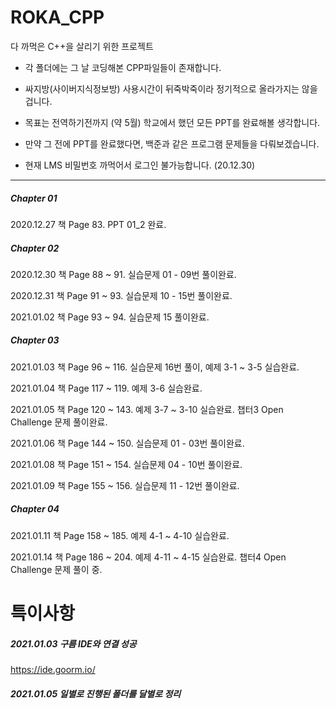# ROKA_CPP

다 까먹은 C++을 살리기 위한 프로젝트

- 각 폴더에는 그 날 코딩해본 CPP파일들이 존재합니다.

 - 싸지방(사이버지식정보방) 사용시간이 뒤죽박죽이라 정기적으로 올라가지는 않을겁니다.
 - 목표는 전역하기전까지 (약 5월) 학교에서 했던 모든 PPT를 완료해볼 생각합니다.
 - 만약 그 전에 PPT를 완료했다면, 백준과 같은 프로그램 문제들을 다뤄보겠습니다.
 - 현재 LMS 비밀번호 까먹어서 로그인 불가능합니다. (20.12.30)
 
 
* * *

##### Chapter 01
2020.12.27 책 Page 83. PPT 01_2 완료.

##### Chapter 02 
2020.12.30 책 Page 88 ~ 91. 실습문제 01 - 09번 풀이완료. 

2020.12.31 책 Page 91 ~ 93. 실습문제 10 - 15번 풀이완료.

2021.01.02 책 Page 93 ~ 94. 실습문제 15 풀이완료.

##### Chapter 03
2021.01.03 책 Page 96 ~ 116. 실습문제 16번 풀이, 예제 3-1 ~ 3-5 실습완료. 

2021.01.04 책 Page 117 ~ 119. 예제 3-6 실습완료.

2021.01.05 책 Page 120 ~ 143. 예제 3-7 ~ 3-10 실습완료. 챕터3 Open Challenge 문제 풀이완료.

2021.01.06 책 Page 144 ~ 150. 실습문제 01 - 03번 풀이완료.

2021.01.08 책 Page 151 ~ 154. 실습문제 04 - 10번 풀이완료.

2021.01.09 책 Page 155 ~ 156. 실습문제 11 - 12번 풀이완료.


##### Chapter 04
2021.01.11 책 Page 158 ~ 185. 예제 4-1 ~ 4-10 실습완료.

2021.01.14 책 Page 186 ~ 204. 예제 4-11 ~ 4-15 실습완료. 챕터4 Open Challenge 문제 풀이 중.

# 특이사항

 ##### 2021.01.03 구름 IDE와 연결 성공 
 https://ide.goorm.io/
 
 ##### 2021.01.05 일별로 진행된 폴더를 달별로 정리 

